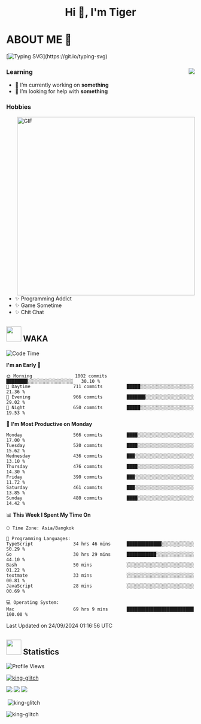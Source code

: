 <h1 align="center">Hi 👋, I'm Tiger</h1>




# ABOUT ME 💬

[![Typing SVG](https://readme-typing-svg.herokuapp.com?color=22F771&vCenter=true&lines=A+perssionate+developer+from+nowhere.)](https://git.io/typing-svg)

<div>
 <img align="right" src="https://spotify-github-profile.vercel.app/api/view?uid=12129734423&cover_image=false&theme=default&bar_color=22d016&bar_color_cover=true" />
 <h3>Learning</h3>
 
 <ul>
  <li>🔭 I’m currently working on <b>something</b></li>
  <li>🤝 I’m looking for help with <b>something</b></li>
 </ul>
 
</div>
<div>
 <h3>Hobbies</h3>
 <img align="right" height="475px"  alt="GIF" src="https://i.pinimg.com/originals/1f/b7/db/1fb7dbee557e5ed509f7517da8a84d58.gif" />
 <ul>
  <li>✨ Programming Addict</li>
  <li>✨ Game Sometime</li>
  <li>✨ Chit Chat</li>
 </ul>
 
</div>



## <img height="40" src="https://raw.githubusercontent.com/innng/innng/master/assets/kyubey.gif"/> WAKA

<!--START_SECTION:waka-->
![Code Time](http://img.shields.io/badge/Code%20Time-2%2C444%20hrs%2033%20mins-blue)

**I'm an Early 🐤** 

```text
🌞 Morning                1002 commits        ████████░░░░░░░░░░░░░░░░░   30.10 % 
🌆 Daytime                711 commits         █████░░░░░░░░░░░░░░░░░░░░   21.36 % 
🌃 Evening                966 commits         ███████░░░░░░░░░░░░░░░░░░   29.02 % 
🌙 Night                  650 commits         █████░░░░░░░░░░░░░░░░░░░░   19.53 % 
```
📅 **I'm Most Productive on Monday** 

```text
Monday                   566 commits         ████░░░░░░░░░░░░░░░░░░░░░   17.00 % 
Tuesday                  520 commits         ████░░░░░░░░░░░░░░░░░░░░░   15.62 % 
Wednesday                436 commits         ███░░░░░░░░░░░░░░░░░░░░░░   13.10 % 
Thursday                 476 commits         ████░░░░░░░░░░░░░░░░░░░░░   14.30 % 
Friday                   390 commits         ███░░░░░░░░░░░░░░░░░░░░░░   11.72 % 
Saturday                 461 commits         ███░░░░░░░░░░░░░░░░░░░░░░   13.85 % 
Sunday                   480 commits         ████░░░░░░░░░░░░░░░░░░░░░   14.42 % 
```


📊 **This Week I Spent My Time On** 

```text
🕑︎ Time Zone: Asia/Bangkok

💬 Programming Languages: 
TypeScript               34 hrs 46 mins      █████████████░░░░░░░░░░░░   50.29 % 
Go                       30 hrs 29 mins      ███████████░░░░░░░░░░░░░░   44.10 % 
Bash                     50 mins             ░░░░░░░░░░░░░░░░░░░░░░░░░   01.22 % 
textmate                 33 mins             ░░░░░░░░░░░░░░░░░░░░░░░░░   00.81 % 
JavaScript               28 mins             ░░░░░░░░░░░░░░░░░░░░░░░░░   00.69 % 

💻 Operating System: 
Mac                      69 hrs 9 mins       █████████████████████████   100.00 % 
```


 Last Updated on 24/09/2024 01:16:56 UTC
<!--END_SECTION:waka-->
## <img height="40" src="https://raw.githubusercontent.com/innng/innng/master/assets/kyubey.gif"/> Statistics
![Profile Views](https://komarev.com/ghpvc/?username=king-glitch)  

<p align="left"> 
 <a href="https://github.com/ryo-ma/github-profile-trophy">
  <img src="https://github-profile-trophy.vercel.app/?username=king-glitch&theme=dracula" alt="king-glitch" />
 </a> </p>

![](https://github-profile-summary-cards.vercel.app/api/cards/profile-details?username=king-glitch&theme=dracula)
![](https://github-profile-summary-cards.vercel.app/api/cards/stats?username=king-glitch&theme=dracula) 
![](https://github-profile-summary-cards.vercel.app/api/cards/productive-time?username=king-glitch&theme=dracula)


<p>&nbsp;<img align="center" src="https://github-readme-stats.vercel.app/api?username=king-glitch&theme=dracula" alt="king-glitch" /></p>

<p><img align="center" src="https://github-readme-streak-stats.herokuapp.com/?user=king-glitch&theme=dracula" alt="king-glitch" /></p>
